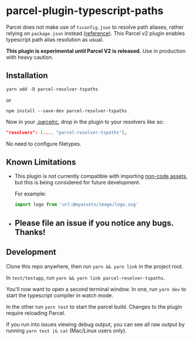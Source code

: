 # parcel-plugin-typescript-paths


Parcel does not make use of `tsconfig.json` to resolve path aliases, rather relying on `package.json` instead ([reference](https://v2.parceljs.org/features/module-resolution/#typescript-~-resolution)). This Parcel v2 plugin enables typescript path alias resolution as usual. 

**This plugin is experimental until Parcel V2 is released.** Use in production with heavy caution.

## Installation

`yarn add -D parcel-resolver-tspaths`

or


`npm install --save-dev parcel-resolver-tspaths`

Now in your [.parcelrc](https://v2.parceljs.org/configuration/plugin-configuration/), drop in the plugin to your resolvers like so:

```json
"resolvers": [..., "parcel-resolver-tspaths"],
```

No need to configure filetypes.

## Known Limitations

- This plugin is not currently compatible with importing [non-code assets](https://v2.parceljs.org/getting-started/migration/#importing-non-code-assets-from-javascript), but this is being considered for future development. 

  For example:

  ```typescript
  import logo from 'url:@myassets/image/logo.svg'
  ```

- ## **Please file an issue if you notice any bugs. Thanks!**

## Development

Clone this repo anywhere, then run `yarn && yarn link` in the project root.

In `test/testapp`, run `yarn && yarn link parcel-resolver-tspaths`. 

You'll now want to open a second terminal window. In one, run `yarn dev` to start the typescript compiler in watch mode. 

In the other run `yarn test` to start the parcel build. Changes to the plugin require reloading Parcel.

If you run into issues viewing debug output, you can see all raw output by running `yarn test |& cat` (Mac/Linux users only).
